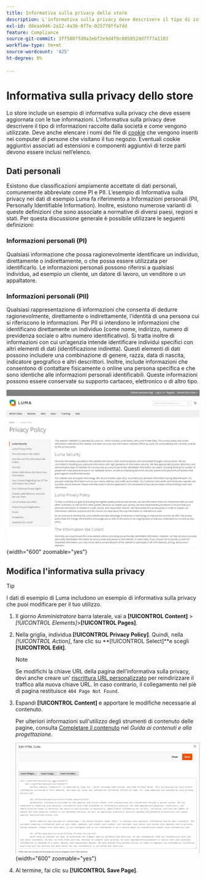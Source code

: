 ```yaml
---
title: Informativa sulla privacy dello store
description: L'informativa sulla privacy deve descrivere il tipo di informazioni raccolte dalla società e come vengono utilizzate.
exl-id: d8eaa946-2a12-4a36-8f7e-025778ffa7dd
feature: Compliance
source-git-commit: 3ff5807fd0a3ebf2e9d4f9c085852dd7777a1103
workflow-type: tm+mt
source-wordcount: '425'
ht-degree: 0%

---
```


# Informativa sulla privacy dello store

Lo store include un esempio di informativa sulla privacy che deve essere aggiornata con le tue informazioni. L&#39;informativa sulla privacy deve descrivere il tipo di informazioni raccolte dalla società e come vengono utilizzate. Deve anche elencare i nomi dei file di [cookie](compliance-cookie-law.md#default-cookies) che vengono inseriti nei computer di persone che visitano il tuo negozio. Eventuali cookie aggiuntivi associati ad estensioni e componenti aggiuntivi di terze parti devono essere inclusi nell’elenco.

## Dati personali

Esistono due classificazioni ampiamente accettate di dati personali, comunemente abbreviate come PI e PII. L’esempio di Informativa sulla privacy nei dati di esempio Luma fa riferimento a Informazioni personali (PII, Personally Identifiable Information). Inoltre, esistono numerose varianti di queste definizioni che sono associate a normative di diversi paesi, regioni e stati. Per questa discussione generale è possibile utilizzare le seguenti definizioni:

### Informazioni personali (PI)

Qualsiasi informazione che possa ragionevolmente identificare un individuo, direttamente o indirettamente, o che possa essere utilizzata per identificarlo. Le informazioni personali possono riferirsi a qualsiasi individuo, ad esempio un cliente, un datore di lavoro, un venditore o un appaltatore.

### Informazioni personali (PII)

Qualsiasi rappresentazione di informazioni che consenta di dedurre ragionevolmente, direttamente o indirettamente, l’identità di una persona cui si riferiscono le informazioni. Per PII si intendono le informazioni che identificano direttamente un individuo (come nome, indirizzo, numero di previdenza sociale o altro numero identificativo). Si tratta inoltre di informazioni con cui un’agenzia intende identificare individui specifici con altri elementi di dati (identificazione indiretta). Questi elementi di dati possono includere una combinazione di genere, razza, data di nascita, indicatore geografico e altri descrittori. Inoltre, include informazioni che consentono di contattare fisicamente o online una persona specifica e che sono identiche alle informazioni personali identificabili. Queste informazioni possono essere conservate su supporto cartaceo, elettronico o di altro tipo.

![Esempio di vetrina - informativa sulla privacy](./assets/storefront-privacy-policy.png){width="600" zoomable="yes"}

## Modifica l&#39;informativa sulla privacy

>[!TIP]
>
>I dati di esempio di Luma includono un esempio di informativa sulla privacy che puoi modificare per il tuo utilizzo.

1. Il giorno _Amministratore_ barra laterale, vai a **[!UICONTROL Content]** > _[!UICONTROL Elements]_>**[!UICONTROL Pages]**.

1. Nella griglia, individua **[!UICONTROL Privacy Policy]**. Quindi, nella _[!UICONTROL Action]_, fare clic su **[!UICONTROL Select]**e scegli **[!UICONTROL Edit]**.

   >[!NOTE]
   >
   >Se modifichi la chiave URL della pagina dell’informativa sulla privacy, devi anche creare un’ [riscrittura URL personalizzato](../merchandising-promotions/url-rewrite-custom.md) per reindirizzare il traffico alla nuova chiave URL. In caso contrario, il collegamento nel piè di pagina restituisce `404 Page Not Found`.

1. Espandi **[!UICONTROL Content]** e apportare le modifiche necessarie al contenuto.

   Per ulteriori informazioni sull&#39;utilizzo degli strumenti di contenuto delle pagine, consulta [Completare il contenuto](../content-design/page-add.md#step-2-complete-the-content) nel _Guida ai contenuti e alla progettazione_.

   ![Pagina Informativa sulla privacy - Modifica contenuto](./assets/page-privacy-content-edit.png){width="600" zoomable="yes"}

1. Al termine, fai clic su **[!UICONTROL Save Page]**.

